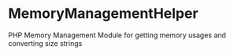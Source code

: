# MemoryManagementHelper
PHP Memory Management Module for getting memory usages and converting size strings
